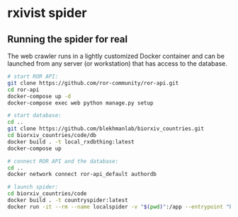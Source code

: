 # rxivist spider

## Running the spider for real
The web crawler runs in a lightly customized Docker container and can be launched from any server (or workstation) that has access to the database.

```sh
# start ROR API:
git clone https://github.com/ror-community/ror-api.git
cd ror-api
docker-compose up -d
docker-compose exec web python manage.py setup

# start database:
cd ..
git clone https://github.com/blekhmanlab/biorxiv_countries.git
cd biorxiv_countries/code/db
docker build . -t local_rxdbthing:latest
docker-compose up

# connect ROR API and the database:
cd ..
docker network connect ror-api_default authordb

# launch spider:
cd biorxiv_countries/code
docker build . -t countryspider:latest
docker run -it --rm --name localspider -v "$(pwd)":/app --entrypoint "bash" --env RX_DBHOST --env RX_DBPASSWORD --env RX_DBUSER --net ror-api_default countryspider:latest
```
